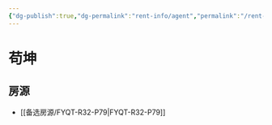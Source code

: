 ```yaml
---
{"dg-publish":true,"dg-permalink":"rent-info/agent","permalink":"/rent-info/agent/"}
---
```



# 苟坤

## 房源

- [[备选房源/FYQT-R32-P79\|FYQT-R32-P79]]

